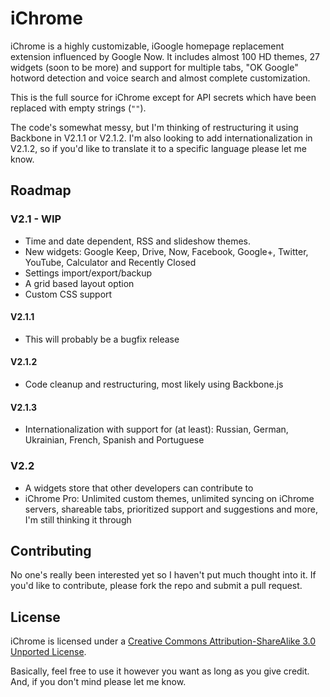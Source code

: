 # iChrome

iChrome is a highly customizable, iGoogle homepage replacement extension influenced by Google Now. It includes almost 100 HD themes, 27 widgets (soon to be more) and support for multiple tabs, "OK Google" hotword detection and voice search and almost complete customization.

This is the full source for iChrome except for API secrets which have been replaced with empty strings (`""`).

The code's somewhat messy, but I'm thinking of restructuring it using Backbone in V2.1.1 or V2.1.2.  I'm also looking to add internationalization in V2.1.2, so if you'd like to translate it to a specific language please let me know.

## Roadmap

### V2.1 - WIP
 - Time and date dependent, RSS and slideshow themes.
 - New widgets: Google Keep, Drive, Now, Facebook, Google+, Twitter, YouTube, Calculator and Recently Closed
 - Settings import/export/backup
 - A grid based layout option
 - Custom CSS support

#### V2.1.1
 - This will probably be a bugfix release

#### V2.1.2
 - Code cleanup and restructuring, most likely using Backbone.js

#### V2.1.3
 - Internationalization with support for (at least): Russian, German, Ukrainian, French, Spanish and Portuguese

### V2.2
 - A widgets store that other developers can contribute to
 - iChrome Pro: Unlimited custom themes, unlimited syncing on iChrome servers, shareable tabs, prioritized support and suggestions and more, I'm still thinking it through

## Contributing

No one's really been interested yet so I haven't put much thought into it.  If you'd like to contribute, please fork the repo and submit a pull request.

## License

iChrome is licensed under a [Creative Commons Attribution-ShareAlike 3.0 Unported License](http://creativecommons.org/licenses/by-sa/3.0/deed.en_US).

Basically, feel free to use it however you want as long as you give credit. And, if you don't mind please let me know.
